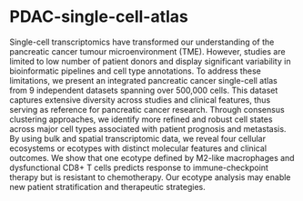 # PDAC-single-cell-atlas

Single-cell transcriptomics have transformed our understanding of the pancreatic cancer tumour microenvironment (TME). However, studies are limited to low number of patient donors and display significant variability in bioinformatic pipelines and cell type annotations. To address these limitations, we present an integrated pancreatic cancer single-cell atlas from 9 independent datasets spanning over 500,000 cells. This dataset captures extensive diversity across studies and clinical features, thus serving as reference for pancreatic cancer research. Through consensus clustering approaches, we identify more refined and robust cell states across major cell types associated with patient prognosis and metastasis. By using bulk and spatial transcriptomic data, we reveal four cellular ecosystems or ecotypes with distinct molecular features and clinical outcomes. We show that one ecotype defined by M2-like macrophages and dysfunctional CD8+ T cells predicts response to immune-checkpoint therapy but is resistant to chemotherapy. Our ecotype analysis may enable new patient stratification and therapeutic strategies.  
